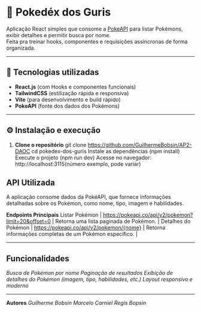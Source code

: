 # 🧠 Pokedéx dos Guris

Aplicação React simples que consome a [PokeAPI](https://pokeapi.co/) para listar Pokémons, exibir detalhes e permitir busca por nome.  
Feita pra treinar hooks, componentes e requisições assíncronas de forma organizada.

---

## 🚀 Tecnologias utilizadas

- **React.js** (com Hooks e componentes funcionais)  
- **TailwindCSS** (estilização rápida e responsiva)  
- **Vite** (para desenvolvimento e build rápido)  
- **PokeAPI** (fonte dos dados dos Pokémons)  

---

## ⚙️ Instalação e execução

1. **Clone o repositório**
    git clone https://github.com/GuilhermeBobsin/AP2-DAOC
    cd pokedex-dos-guris
    Instale as dependências (npm install)
    Execute o projeto (npm run dev)
    Acesse no navegador: http://localhost:3115(número exemplo, pode variar)

## API Utilizada
A aplicação consome dados da PokéAPI, que fornece informações detalhadas sobre os Pokémon, como nome, tipo, imagem e habilidades.

**Endpoints Principais**
Listar Pokémon | https://pokeapi.co/api/v2/pokemon?limit=20&offset=0 | Retorna uma lista paginada de Pokémon. |
Detalhes do Pokémon | https://pokeapi.co/api/v2/pokemon/{nome} | Retorna informações completas de um Pokémon específico. |

---

## Funcionalidades
*Busca de Pokémon por nome*
*Paginação de resultados*
*Exibição de detalhes do Pokémon (imagem, tipo, habilidades, etc.)*
*Layout responsivo e moderno*

---

**Autores**
*Guilherme Bobsin*
*Marcelo Carniel*
*Regis Bopsin*
